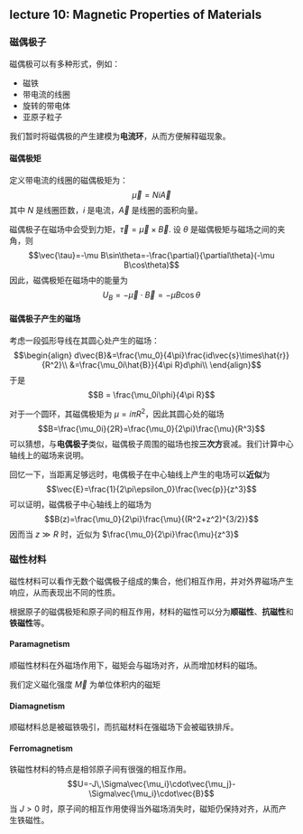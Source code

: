 ## lecture 10: Magnetic Properties of Materials

### 磁偶极子

磁偶极可以有多种形式，例如：

- 磁铁
- 带电流的线圈
- 旋转的带电体
- 亚原子粒子

我们暂时将磁偶极的产生建模为**电流环**，从而方便解释磁现象。

#### 磁偶极矩

定义带电流的线圈的磁偶极矩为：
$$\vec{\mu}=Ni\vec{A}$$
其中 $N$ 是线圈匝数，$i$ 是电流，$\vec{A}$ 是线圈的面积向量。

磁偶极子在磁场中会受到力矩，$\vec{\tau}=\vec{\mu}\times\vec{B}$. 设 $\theta$ 是磁偶极矩与磁场之间的夹角，则
$$\vec{\tau}=-\mu B\sin\theta=-\frac{\partial}{\partial\theta}(-\mu B\cos\theta)$$
因此，磁偶极矩在磁场中的能量为
$$U_B=-\vec{\mu}\cdot\vec{B}=-\mu B\cos\theta$$

#### 磁偶极子产生的磁场

考虑一段弧形导线在其圆心处产生的磁场：
$$\begin{align}
    d\vec{B}&=\frac{\mu_0}{4\pi}\frac{id\vec{s}\times\hat{r}}{R^2}\\
    &=\frac{\mu_0i\hat{B}}{4\pi R}d\phi\\
\end{align}$$
于是 $$B = \frac{\mu_0i\phi}{4\pi R}$$

对于一个圆环，其磁偶极矩为 $\mu = i\pi R^2$，因此其圆心处的磁场
$$B=\frac{\mu_0i}{2R}=\frac{\mu_0}{2\pi}\frac{\mu}{R^3}$$
可以猜想，与**电偶极子**类似，磁偶极子周围的磁场也按**三次方**衰减。我们计算中心轴线上的磁场来说明。

回忆一下，当距离足够远时，电偶极子在中心轴线上产生的电场可以**近似**为
$$\vec{E}=\frac{1}{2\pi\epsilon_0}\frac{\vec{p}}{z^3}$$
可以证明，磁偶极子中心轴线上的磁场为
$$B(z)=\frac{\mu_0}{2\pi}\frac{\mu}{(R^2+z^2)^{3/2}}$$
因而当 $z\gg R$ 时，近似为 $\frac{\mu_0}{2\pi}\frac{\mu}{z^3}$

### 磁性材料

磁性材料可以看作无数个磁偶极子组成的集合，他们相互作用，并对外界磁场产生响应，从而表现出不同的性质。

根据原子的磁偶极矩和原子间的相互作用，材料的磁性可以分为**顺磁性**、**抗磁性**和**铁磁性**等。

#### Paramagnetism

顺磁性材料在外磁场作用下，磁矩会与磁场对齐，从而增加材料的磁场。

我们定义磁化强度 $\vec{M}$ 为单位体积内的磁矩

#### Diamagnetism

顺磁材料总是被磁铁吸引，而抗磁材料在强磁场下会被磁铁排斥。

#### Ferromagnetism

铁磁性材料的特点是相邻原子间有很强的相互作用。
$$U=-J\,\Sigma\vec{\mu_i}\cdot\vec{\mu_j}-\Sigma\vec{\mu_i}\cdot\vec{B}$$
当 $J>0$ 时，原子间的相互作用使得当外磁场消失时，磁矩仍保持对齐，从而产生铁磁性。